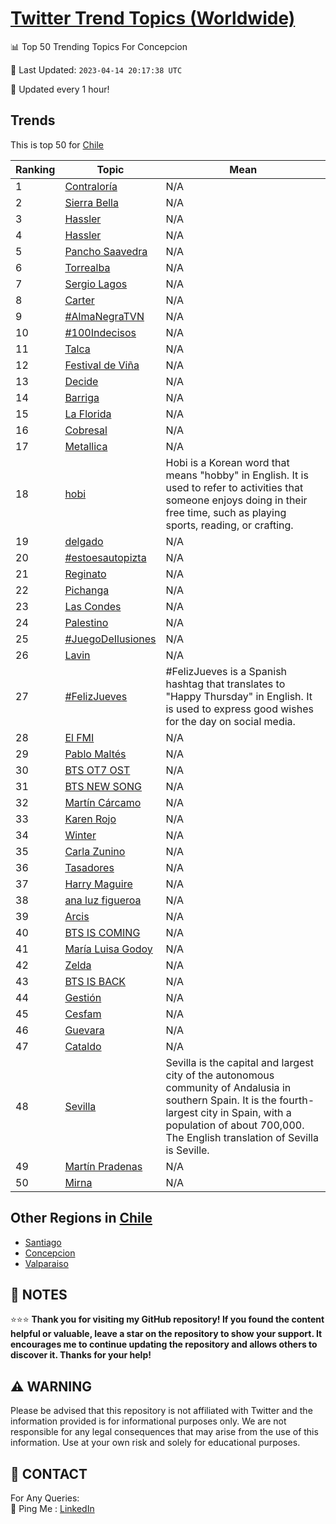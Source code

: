 [Twitter Trend Topics (Worldwide)](https://github.com/ErcinDedeoglu/Twitter-Trend-Topics)
==========


📊 Top 50 Trending Topics For Concepcion

📆 Last Updated: `2023-04-14 20:17:38 UTC`

🔧 Updated every 1 hour!


## Trends

This is top 50 for [Chile](</Chile>)

| Ranking | Topic | Mean |
| ------- | ------------ | ------------ |
| 1 | [Contraloría](http://twitter.com/search?q=Contralor%c3%ada) | N/A |
| 2 | [Sierra Bella](http://twitter.com/search?q=Sierra+Bella) | N/A |
| 3 | [Hassler](http://twitter.com/search?q=Hassler) | N/A |
| 4 | [Hassler](http://twitter.com/search?q=Hassler) | N/A |
| 5 | [Pancho Saavedra](http://twitter.com/search?q=Pancho+Saavedra) | N/A |
| 6 | [Torrealba](http://twitter.com/search?q=Torrealba) | N/A |
| 7 | [Sergio Lagos](http://twitter.com/search?q=Sergio+Lagos) | N/A |
| 8 | [Carter](http://twitter.com/search?q=Carter) | N/A |
| 9 | [#AlmaNegraTVN](http://twitter.com/search?q=%23AlmaNegraTVN) | N/A |
| 10 | [#100Indecisos](http://twitter.com/search?q=%23100Indecisos) | N/A |
| 11 | [Talca](http://twitter.com/search?q=Talca) | N/A |
| 12 | [Festival de Viña](http://twitter.com/search?q=Festival+de+Vi%c3%b1a) | N/A |
| 13 | [Decide](http://twitter.com/search?q=Decide) | N/A |
| 14 | [Barriga](http://twitter.com/search?q=Barriga) | N/A |
| 15 | [La Florida](http://twitter.com/search?q=La+Florida) | N/A |
| 16 | [Cobresal](http://twitter.com/search?q=Cobresal) | N/A |
| 17 | [Metallica](http://twitter.com/search?q=Metallica) | N/A |
| 18 | [hobi](http://twitter.com/search?q=hobi) | Hobi is a Korean word that means "hobby" in English. It is used to refer to activities that someone enjoys doing in their free time, such as playing sports, reading, or crafting. |
| 19 | [delgado](http://twitter.com/search?q=delgado) | N/A |
| 20 | [#estoesautopizta](http://twitter.com/search?q=%23estoesautopizta) | N/A |
| 21 | [Reginato](http://twitter.com/search?q=Reginato) | N/A |
| 22 | [Pichanga](http://twitter.com/search?q=Pichanga) | N/A |
| 23 | [Las Condes](http://twitter.com/search?q=Las+Condes) | N/A |
| 24 | [Palestino](http://twitter.com/search?q=Palestino) | N/A |
| 25 | [#JuegoDeIlusiones](http://twitter.com/search?q=%23JuegoDeIlusiones) | N/A |
| 26 | [Lavin](http://twitter.com/search?q=Lavin) | N/A |
| 27 | [#FelizJueves](http://twitter.com/search?q=%23FelizJueves) | #FelizJueves is a Spanish hashtag that translates to "Happy Thursday" in English. It is used to express good wishes for the day on social media. |
| 28 | [El FMI](http://twitter.com/search?q=El+FMI) | N/A |
| 29 | [Pablo Maltés](http://twitter.com/search?q=Pablo+Malt%c3%a9s) | N/A |
| 30 | [BTS OT7 OST](http://twitter.com/search?q=BTS+OT7+OST) | N/A |
| 31 | [BTS NEW SONG](http://twitter.com/search?q=BTS+NEW+SONG) | N/A |
| 32 | [Martín Cárcamo](http://twitter.com/search?q=Mart%c3%adn+C%c3%a1rcamo) | N/A |
| 33 | [Karen Rojo](http://twitter.com/search?q=Karen+Rojo) | N/A |
| 34 | [Winter](http://twitter.com/search?q=Winter) | N/A |
| 35 | [Carla Zunino](http://twitter.com/search?q=Carla+Zunino) | N/A |
| 36 | [Tasadores](http://twitter.com/search?q=Tasadores) | N/A |
| 37 | [Harry Maguire](http://twitter.com/search?q=Harry+Maguire) | N/A |
| 38 | [ana luz figueroa](http://twitter.com/search?q=ana+luz+figueroa) | N/A |
| 39 | [Arcis](http://twitter.com/search?q=Arcis) | N/A |
| 40 | [BTS IS COMING](http://twitter.com/search?q=BTS+IS+COMING) | N/A |
| 41 | [María Luisa Godoy](http://twitter.com/search?q=Mar%c3%ada+Luisa+Godoy) | N/A |
| 42 | [Zelda](http://twitter.com/search?q=Zelda) | N/A |
| 43 | [BTS IS BACK](http://twitter.com/search?q=BTS+IS+BACK) | N/A |
| 44 | [Gestión](http://twitter.com/search?q=Gesti%c3%b3n) | N/A |
| 45 | [Cesfam](http://twitter.com/search?q=Cesfam) | N/A |
| 46 | [Guevara](http://twitter.com/search?q=Guevara) | N/A |
| 47 | [Cataldo](http://twitter.com/search?q=Cataldo) | N/A |
| 48 | [Sevilla](http://twitter.com/search?q=Sevilla) | Sevilla is the capital and largest city of the autonomous community of Andalusia in southern Spain. It is the fourth-largest city in Spain, with a population of about 700,000. The English translation of Sevilla is Seville. |
| 49 | [Martín Pradenas](http://twitter.com/search?q=Mart%c3%adn+Pradenas) | N/A |
| 50 | [Mirna](http://twitter.com/search?q=Mirna) | N/A |



## Other Regions in [Chile](</Chile>)

* [Santiago](</Chile/Santiago.md>)
* [Concepcion](</Chile/Concepcion.md>)
* [Valparaiso](</Chile/Valparaiso.md>)



## 📝 NOTES

⭐⭐⭐ **Thank you for visiting my GitHub repository! If you found the content helpful or valuable, leave a star on the repository to show your support. It encourages me to continue updating the repository and allows others to discover it. Thanks for your help!**


## ⚠️ WARNING

Please be advised that this repository is not affiliated with Twitter and the information provided is for informational purposes only. We are not responsible for any legal consequences that may arise from the use of this information. Use at your own risk and solely for educational purposes.


## 📨 CONTACT

 For Any Queries:  
            🏓 Ping Me : [LinkedIn](https://www.linkedin.com/in/ercindedeoglu/)
